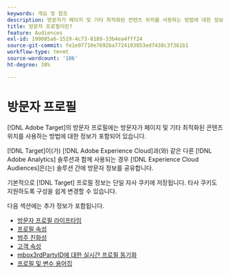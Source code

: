 ```yaml
---
keywords: 개요 및 참조
description: 방문자가 페이지 및 기타 최적화된 컨텐츠 위치를 사용하는 방법에 대한 정보가 포함된 방문자 프로필에 대해 알아봅니다.
title: 방문자 프로필이란?
feature: Audiences
exl-id: 199085a6-1519-4c73-8189-33b4ea4fff24
source-git-commit: fe1e97710e7692ba7724103853ed7438c3f361b1
workflow-type: tm+mt
source-wordcount: '106'
ht-degree: 38%

---
```


# 방문자 프로필

[!DNL Adobe Target]의 방문자 프로필에는 방문자가 페이지 및 기타 최적화된 콘텐츠 위치를 사용하는 방법에 대한 정보가 포함되어 있습니다.

[!DNL Target]이(가) [!DNL Adobe Experience Cloud]과(와) 같은 다른 [!DNL Adobe Analytics] 솔루션과 함께 사용되는 경우 [!DNL Experience Cloud Audiences]은(는) 솔루션 간에 방문자 정보를 공유합니다.

기본적으로 [!DNL Target] 프로필 정보는 단일 자사 쿠키에 저장됩니다. 타사 쿠키도 지원하도록 구성을 쉽게 변경할 수 있습니다.

다음 섹션에는 추가 정보가 포함됩니다.

- [방문자 프로필 라이프타임](visitor-profile-lifetime.md)
- [프로필 속성](profile-parameters.md)
- [범주 친화성](category-affinity.md)
- [고객 속성](https://experienceleague.adobe.com/docs/target-dev/developer/implementation/methods/customer-attributes.html)
- [mbox3rdPartyID에 대한 실시간 프로필 동기화](3rd-party-id.md)
- [프로필 및 변수 용어집](variables-profiles-parameters-methods.md)
